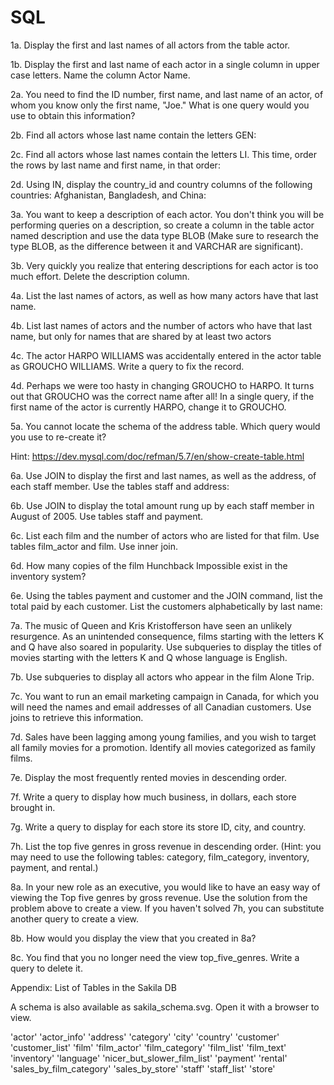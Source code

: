 # SQL
1a. Display the first and last names of all actors from the table actor.


1b. Display the first and last name of each actor in a single column in upper case letters. Name the column Actor Name.


2a. You need to find the ID number, first name, and last name of an actor, of whom you know only the first name, "Joe." What is one query would you use to obtain this information?


2b. Find all actors whose last name contain the letters GEN:


2c. Find all actors whose last names contain the letters LI. This time, order the rows by last name and first name, in that order:


2d. Using IN, display the country_id and country columns of the following countries: Afghanistan, Bangladesh, and China:


3a. You want to keep a description of each actor. You don't think you will be performing queries on a description, so create a column in the table actor named description and use the data type BLOB (Make sure to research the type BLOB, as the difference between it and VARCHAR are significant).


3b. Very quickly you realize that entering descriptions for each actor is too much effort. Delete the description column.


4a. List the last names of actors, as well as how many actors have that last name.


4b. List last names of actors and the number of actors who have that last name, but only for names that are shared by at least two actors


4c. The actor HARPO WILLIAMS was accidentally entered in the actor table as GROUCHO WILLIAMS. Write a query to fix the record.


4d. Perhaps we were too hasty in changing GROUCHO to HARPO. It turns out that GROUCHO was the correct name after all! In a single query, if the first name of the actor is currently HARPO, change it to GROUCHO.


5a. You cannot locate the schema of the address table. Which query would you use to re-create it?

Hint: https://dev.mysql.com/doc/refman/5.7/en/show-create-table.html




6a. Use JOIN to display the first and last names, as well as the address, of each staff member. Use the tables staff and address:


6b. Use JOIN to display the total amount rung up by each staff member in August of 2005. Use tables staff and payment.


6c. List each film and the number of actors who are listed for that film. Use tables film_actor and film. Use inner join.


6d. How many copies of the film Hunchback Impossible exist in the inventory system?


6e. Using the tables payment and customer and the JOIN command, list the total paid by each customer. List the customers alphabetically by last name:



7a. The music of Queen and Kris Kristofferson have seen an unlikely resurgence. As an unintended consequence, films starting with the letters K and Q have also soared in popularity. Use subqueries to display the titles of movies starting with the letters K and Q whose language is English.


7b. Use subqueries to display all actors who appear in the film Alone Trip.


7c. You want to run an email marketing campaign in Canada, for which you will need the names and email addresses of all Canadian customers. Use joins to retrieve this information.


7d. Sales have been lagging among young families, and you wish to target all family movies for a promotion. Identify all movies categorized as family films.


7e. Display the most frequently rented movies in descending order.


7f. Write a query to display how much business, in dollars, each store brought in.


7g. Write a query to display for each store its store ID, city, and country.


7h. List the top five genres in gross revenue in descending order. (Hint: you may need to use the following tables: category, film_category, inventory, payment, and rental.)


8a. In your new role as an executive, you would like to have an easy way of viewing the Top five genres by gross revenue. Use the solution from the problem above to create a view. If you haven't solved 7h, you can substitute another query to create a view.


8b. How would you display the view that you created in 8a?


8c. You find that you no longer need the view top_five_genres. Write a query to delete it.



Appendix: List of Tables in the Sakila DB

A schema is also available as sakila_schema.svg. Open it with a browser to view.

'actor'
'actor_info'
'address'
'category'
'city'
'country'
'customer'
'customer_list'
'film'
'film_actor'
'film_category'
'film_list'
'film_text'
'inventory'
'language'
'nicer_but_slower_film_list'
'payment'
'rental'
'sales_by_film_category'
'sales_by_store'
'staff'
'staff_list'
'store'
